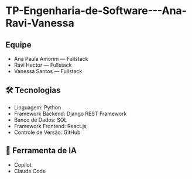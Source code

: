 # TP-Engenharia-de-Software---Ana-Ravi-Vanessa
## Equipe
- Ana Paula Amorim — Fullstack
- Ravi Hector — Fullstack
- Vanessa Santos — Fullstack

## 🛠 Tecnologias
- Linguagem: Python
- Framework Backend: Django REST Framework
- Banco de Dados: SQL
- Framework Frontend: React.js
- Controle de Versão: GitHub

## 🤖 Ferramenta de IA
- Copilot
- Claude Code

